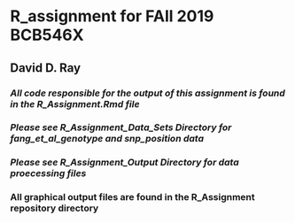 # R_assignment for FAll 2019 BCB546X
## David D. Ray

### _All code responsible for the output of this assignment is found in the R_Assignment.Rmd file_

### _Please see R_Assignment_Data_Sets Directory for fang_et_al_genotype and snp_position data_

### _Please see R_Assignment_Output Directory for data proecessing files_

### All graphical output files are found in the R_Assignment repository directory

